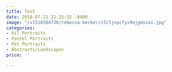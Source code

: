 ```yaml
---
title: Test
date: 2018-07-21 21:25:32 -0400
image: "/v1516564726/rebecca-becker/c5cljvpcfys9njgmscoi.jpg"
categories:
- Oil Portraits
- Pastel Portraits
- Pet Portraits
- Abstracts/Landscapes
price: ''

---
```

